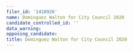 ```yaml
---
filer_id: '1418926'
name: Dominguez Walton for City Council 2020
candidate_controlled_id: ''
data_warning: 
opposing_candidate: 
title: Dominguez Walton for City Council 2020
---
```

